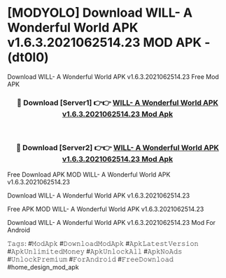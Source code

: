 # [MODYOLO] Download WILL- A Wonderful World APK v1.6.3.2021062514.23 MOD APK - (dt0l0)
Download WILL- A Wonderful World APK v1.6.3.2021062514.23 Free Mod APK

<div align="center">
<h3>🔴 Download [Server1] 👉👉 <a href="https://apk-comot.site?title=WILL-_A_Wonderful_World_APK_v1.6.3.2021062514.23">WILL- A Wonderful World APK v1.6.3.2021062514.23 Mod Apk</a></h3><br>

<h3>🔴 Download [Server2] 👉👉 <a href="https://apk-comot.site?title=WILL-_A_Wonderful_World_APK_v1.6.3.2021062514.23">WILL- A Wonderful World APK v1.6.3.2021062514.23 Mod Apk</a></h3>
</div>


Free Download APK MOD WILL- A Wonderful World APK v1.6.3.2021062514.23

Download WILL- A Wonderful World APK v1.6.3.2021062514.23 

Free APK MOD WILL- A Wonderful World APK v1.6.3.2021062514.23 

Download WILL- A Wonderful World APK v1.6.3.2021062514.23 Mod For Android

𝚃𝚊𝚐𝚜: #𝙼𝚘𝚍𝙰𝚙𝚔 #𝙳𝚘𝚠𝚗𝚕𝚘𝚊𝚍𝙼𝚘𝚍𝙰𝚙𝚔 #𝙰𝚙𝚔𝙻𝚊𝚝𝚎𝚜𝚝𝚅𝚎𝚛𝚜𝚒𝚘𝚗 #𝙰𝚙𝚔𝚄𝚗𝚕𝚒𝚖𝚒𝚝𝚎𝚍𝙼𝚘𝚗𝚎𝚢 #𝙰𝚙𝚔𝚄𝚗𝚕𝚘𝚌𝚔𝙰𝚕𝚕 #𝙰𝚙𝚔𝙽𝚘𝙰𝚍𝚜 #𝚄𝚗𝚕𝚘𝚌𝚔𝙿𝚛𝚎𝚖𝚒𝚞𝚖 #𝙵𝚘𝚛𝙰𝚗𝚍𝚛𝚘𝚒𝚍 #𝙵𝚛𝚎𝚎𝙳𝚘𝚠𝚗𝚕𝚘𝚊𝚍 #home_design_mod_apk